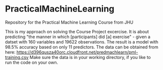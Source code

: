 # PracticalMachineLearning
Repository for the Practical Machine Learning Course from JHU

This is my approach on solving the Course Project excercise. It is about predicting "the manner in which [participants] did [a] exercise" - given a datset with 160 variables and 19622 observations.
The result is a model with 98.5% accuracy based on only 11 predictors.
The data can be obtained from here: https://d396qusza40orc.cloudfront.net/predmachlearn/pml-training.csv
Make sure the data is in your working directory, if you like to run the code on your own.
